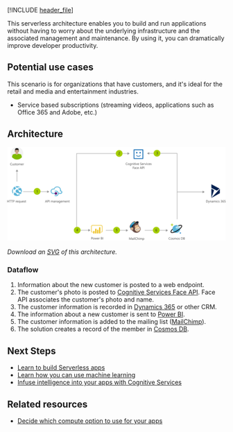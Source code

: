 [!INCLUDE [header_file](../../../includes/sol-idea-header.md)]

This serverless architecture enables you to build and run applications without having to worry about the underlying infrastructure and the associated management and maintenance. By using it, you can dramatically improve developer productivity.

## Potential use cases

This scenario is for organizations that have customers, and it's ideal for the retail and media and entertainment industries. 

- Service based subscriptions (streaming videos, applications such as Office 365 and Adobe, etc.)

## Architecture

![Architecture diagram shows customer information sent to endpoint, their photo to Face A P I, added to mailing list, and record created.](../media/onboarding-customers-with-a-cloud-native-serverless-architecture.png)

*Download an [SVG](../media/onboarding-customers-with-a-cloud-native-serverless-architecture.svg) of this architecture.*
<div class="architecture-tooltip-content" id="architecture-tooltip-2">

### Dataflow

1. Information about the new customer is posted to a web endpoint.
1. The customer's photo is posted to [Cognitive Services Face API](/azure/cognitive-services/face). Face API associates the customer's photo and name.
1. The customer information is recorded in [Dynamics 365](/dynamics365) or other CRM.
1. The information about a new customer is sent to [Power BI](/power-bi).
1. The customer information is added to the mailing list ([MailChimp](https://mailchimp.com)).
1. The solution creates a record of the member in [Cosmos DB](/azure/cosmos-db).

## Next Steps

- [Learn to build Serverless apps](/azure/azure-functions)
- [Learn how you can use machine learning](/azure/machine-learning/how-to-enable-virtual-network)
- [Infuse intelligence into your apps with Cognitive Services](/azure/cognitive-services)
  
## Related resources
  
- [Decide which compute option to use for your apps](../../guide/technology-choices/compute-decision-tree.yml)
